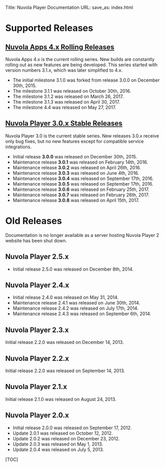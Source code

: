 Title: Nuvola Player Documentation
URL:
save_as: index.html


Supported Releases
===============

[Nuvola Apps 4.x Rolling Releases](./4.html)
---------------------

Nuvola Apps 4.x is the current rolling series. New builds are constantly rolling out as new
features are being developed. This series started with version numbers 3.1.x, which was later
simplified to 4.x.

  * The initial milestone 3.1.0 was forked from release 3.0.0 on December 30th, 2015.
  * The milestone 3.1.1 was released on October 30th, 2016.
  * The milestone 3.1.2 was released on March 26, 2017.
  * The milestone 3.1.3 was released on April 30, 2017.
  * The milestone 4.4  was released on May 27, 2017.
  
[Nuvola Player 3.0.x Stable Releases](./3.0.html)
---------------------

Nuvola Player 3.0 is the current stable series. New releases 3.0.x receive only bug fixes,
but no new features except for compatible service integrations.

  * Initial release **3.0.0** was released on December 30th, 2015.
  * Maintenance release **3.0.1** was released on February 14th, 2016.
  * Maintenance release **3.0.2** was released on April 26th, 2016.
  * Maintenance release **3.0.3** was released on June 4th, 2016.
  * Maintenance release **3.0.4** was released on September 17th, 2016.
  * Maintenance release **3.0.5** was released on September 17th, 2016.
  * Maintenance release **3.0.6** was released on February 25th, 2017.
  * Maintenance release **3.0.7** was released on February 26th, 2017.
  * Maintenance release **3.0.8** was released on April 15th, 2017.

Old Releases
============

Documentation is no longer available as a server hosting Nuvola Player 2 website has been shut down.

Nuvola Player 2.5.x
-------------------

  * Initial release 2.5.0 was released on December 8th, 2014.
 
Nuvola Player 2.4.x
---------------------

  * Initial release 2.4.0 was released on May 31, 2014.
  * Maintenance release 2.4.1 was released on June 30th, 2014.
  * Maintenance release 2.4.2 was released on July 17th, 2014.
  * Maintenance release 2.4.3 was released on September 6th, 2014.

Nuvola Player 2.3.x
---------------------

Initial release 2.2.0 was released on December 14, 2013.

Nuvola Player 2.2.x
--------------------

Initial release 2.2.0 was released on September 14, 2013.

Nuvola Player 2.1.x
---------------------

Initial release 2.1.0 was released on August 24, 2013.

Nuvola Player 2.0.x
---------------------

  * Initial release 2.0.0 was released on September 17, 2012.
  * Update 2.0.1 was released on October 12, 2012.
  * Update 2.0.2 was released on December 23, 2012.
  * Update 2.0.3 was released on May 1, 2013.
  * Update 2.0.4 was released on July 5, 2013.

[TOC]

[github]: https://github.com
[git]: http://git-scm.com/
